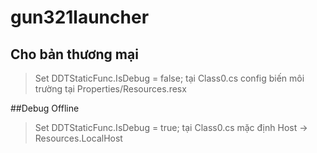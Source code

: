 # gun321launcher
## Cho bản thương mại
 
>Set DDTStaticFunc.IsDebug = false; tại Class0.cs
>config biến môi trường tại Properties/Resources.resx

##Debug Offline
>Set DDTStaticFunc.IsDebug = true; tại Class0.cs
>mặc định Host -> Resources.LocalHost